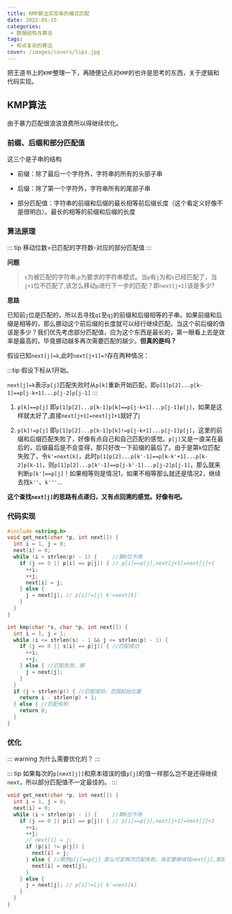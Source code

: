 ```yaml
---
title: KMP算法实现串的模式匹配
date: 2022-05-15 
categories:
 - 数据结构与算法
tags:
 - 有点复杂的算法
cover: /images/covers/lips.jpg
---
```


把王道书上的```KMP```整理一下，再随便记点对```KMP```的也许是思考的东西，关于逻辑和代码实现。

<!-- more -->

## KMP算法

由于暴力匹配很浪浪浪费所以得继续优化。

### 前缀、后缀和部分匹配值

这三个是子串的结构

- 前缀：除了最后一个字符外，字符串的所有的头部子串

- 后缀：除了第一个字符外，字符串所有的尾部子串

- 部分匹配值：字符串的前缀和后缀的最长相等前后缀长度（这个看定义好像不是很明白）。最长的相等的前缀和后缀的长度

### 算法原理

::: tip
移动位数=已匹配的字符数-对应的部分匹配值
:::

**问题**
> ```s```为被匹配的字符串,```p```为要求的字符串模式。当```p```有```j```为和```s```已经匹配了，当```j+1```位不匹配了,该怎么移动```p```进行下一步的匹配？即```next[j+1]```该是多少?

**思路**

已知前```j```位是匹配的，所以去寻找```q1```至```qj```的前缀和后缀相等的子串。如果前缀和后缀是相等的，那么挪动这个前后缀的长度就可以经行继续匹配。当这个前后缀的值该是多少？我们优先考虑部分匹配值，应为这个东西是最长的，第一眼看上去是效率是最高的，毕竟挪动越多再次需要匹配的越少。**但真的是吗？**

假设已知```next[j]=k```,此时```next[j+1]=?```存在两种情况：

:::tip
假设下标从1开始。

```next[j]=k```表示```p[j]```匹配失败时从```p[k]```重新开始匹配，即```p[1]p[2]...p[k-1]==p[j-k+1]...p[j-2]p[j-1]```
:::

1. ```p[k]==p[j]``` 即```p[1]p[2]...p[k-1]p[k]==p[j-k+1]...p[j-1]p[j]```，如果是这样就太好了,直接```next[j+1]=next[j]+1```就好了j

2. ```p[k]!=p[j]``` 即```p[1]p[2]...p[k-1]p[k]!=p[j-k+1]...p[j-1]p[j]```，这里的前缀和后缀匹配失败了，好像有点自己和自己匹配的感觉。```p[j]```又是一直呆在最后的，后缀最后是不会变得，那只好改一下前缀的最后了。由于是第```k```位匹配失败了，令```k'=next[k]```，此时```p[1]p[2]...p[k'-1]==p[k-k'+1]...p[k-2]p[k-1]```，则```p[1]p[2]...p[k'-1]==p[j-k'-1]...p[j-2]p[j-1]```，那么就来判断```p[k']==p[j]```！如果相等则是情况1，如果不相等那么就还是情况2，继续去找```k''```、```k'''```...

**这个查找```next[j]```的思路有点递归，又有点回溯的感觉。好像有吧。**

### 代码实现

```c
#include <string.h>
void get_next(char *p, int next[]) {
  int i = 1, j = 0;
  next[i] = 0;
  while (i < strlen(p) - 1) {     //第0位不用
    if (j == 0 || p[i] == p[j]) { // p[i]==p[j],next[j+1]=next[j]+1
      ++i;
      ++j;
      next[i] = j;
    } else {
      j = next[j]; // p[i]!=[j] k'=next[k]
    }
  }
}

int kmp(char *s, char *p, int next[]) {
  int i = 1, j = 1;
  while (i <= strlen(s) - 1 && j <= strlen(p) - 1) {
    if (j == 0 || s[i] == p[j]) { //匹配成功
      ++i;
      ++j;
    } else { //匹配失败，挪
      j = next[j];
    }
  }
  if (j > strlen(p)) { //匹配成功，范围起始位置
    return i - strlen(p) + 1;
  } else { //匹配失败
    return 0;
  }
}
```
### 优化

::: warning
 为什么需要优化的？
:::

::: tip
如果每次的```p[next[j]]```和原本错误的值```p[j]```的值一样那么岂不是还得继续```next```，所以部分匹配值不一定最佳的。
:::

```c
void get_next(char *p, int next[]) {
  int i = 1, j = 0;
  next[i] = 0;
  while (i < strlen(p) - 1) {     //第0位不用
    if (j == 0 || p[i] == p[j]) { // p[i]==p[j],next[j+1]=next[j]+1
      ++i;
      ++j;
      // next[i] = j;
      if (p[i] != p[j]) {
        next[i] = j;
      } else { //既然p[i]==p[j] 那么可定再次匹配失败，肯定要继续找next[j],那就直接赋给它吧
        next[i] = next[j];
      }
    } else {
      j = next[j]; // p[i]!=[j] k'=next[k]
    }
  }
}

```
 